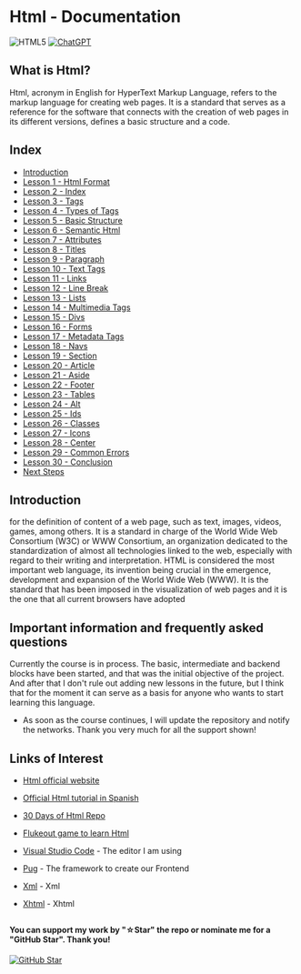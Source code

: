 # Html - Documentation

![HTML5](https://img.shields.io/badge/html5-%23E34F26.svg?style=for-the-badge&logo=html5&logoColor=white)
[![ChatGPT](https://img.shields.io/badge/ChatGPT-GPT--4-7CF178?style=for-the-badge&logo=openai&logoColor=white&labelColor=101010)](https://platform.openai.com)

## What is Html?

Html, acronym in English for HyperText Markup Language, refers to the markup language for creating web pages. It is a standard that serves as a reference for the software that connects with the creation of web pages in its different versions, defines a basic structure and a code.

## Index

* [Introduction](Introduction.html)
* [Lesson 1 - Html Format](Html-Format.html)
* [Lesson 2 - Index](Index.html)
* [Lesson 3 - Tags](Tags.html)
* [Lesson 4 - Types of Tags](Types-of-Tags.html)
* [Lesson 5 - Basic Structure](Basic-Structure.html)
* [Lesson 6 - Semantic Html](Semantic-Html.html)
* [Lesson 7 - Attributes](Attributes.html)
* [Lesson 8 - Titles](Titles.html)
* [Lesson 9 - Paragraph](Paragraphs.html)
* [Lesson 10 - Text Tags](Text-Tags.html)
* [Lesson 11 - Links](Links.html)
* [Lesson 12 - Line Break](Line-Break.html)
* [Lesson 13 - Lists](Lists.html)
* [Lesson 14 - Multimedia Tags](Multimedia-Tags.html)
* [Lesson 15 - Divs](Divs.html)
* [Lesson 16 - Forms](Forms.html)
* [Lesson 17 - Metadata Tags](Metadata-Tags.html)
* [Lesson 18 - Navs](Navs.html)
* [Lesson 19 - Section](Section.html)
* [Lesson 20 - Article](Article.html)
* [Lesson 21 - Aside](Aside.html)
* [Lesson 22 - Footer](Footer.html)
* [Lesson 23 - Tables](Tables.html)
* [Lesson 24 - Alt](Alt.html)
* [Lesson 25 - Ids](Ids.html)
* [Lesson 26 - Classes](Classes.html)
* [Lesson 27 - Icons](Icons.html)
* [Lesson 28 - Center](Center.html)
* [Lesson 29 - Common Errors](Common-Errors.html)
* [Lesson 30 - Conclusion](Conclusion.html)
* [Next Steps](Next-Steps.html)

## Introduction

for the definition of content of a web page, such as text, images, videos, games, among others. It is a standard in charge of the World Wide Web Consortium (W3C) or WWW Consortium, an organization dedicated to the standardization of almost all technologies linked to the web, especially with regard to their writing and interpretation. HTML is considered the most important web language, its invention being crucial in the emergence, development and expansion of the World Wide Web (WWW). It is the standard that has been imposed in the visualization of web pages and it is the one that all current browsers have adopted

## Important information and frequently asked questions

Currently the course is in process. The basic, intermediate and backend blocks have been started, and that was the initial objective of the project. And after that I don't rule out adding new lessons in the future, but I think that for the moment it can serve as a basis for anyone who wants to start learning this language.

* As soon as the course continues, I will update the repository and notify the networks.
Thank you very much for all the support shown!

## Links of Interest

* [Html official website](https://developer.mozilla.org/en-US/docs/Web/HTML)

* [Official Html tutorial in Spanish](https://developer.mozilla.org/es/docs/Web/HTML)

* [30 Days of Html Repo](https://github.com/Asabeneh/30-Days-Of-Html)

* [Flukeout game to learn Html](https://flukeout.github.io/)

* [Visual Studio Code](https://code.visualstudio.com/) - The editor I am using

* [Pug](https://pugjs.org/api/getting-started.html) - The framework to create our Frontend

* [Xml](https://developer.mozilla.org/en-US/docs/Web/XML/XML_introduction) - Xml

* [Xhtml](https://developer.mozilla.org/es/docs/Glossary/XHTML) - Xhtml

##

#### You can support my work by "☆Star" the repo or nominate me for a "GitHub Star". Thank you!

[![GitHub Star](https://img.shields.io/badge/GitHub-Nominar_a_star-yellow?style=for-the-badge&logo=github&logoColor=white&labelColor=101010)](https://stars.github.com/nominate/)